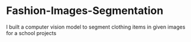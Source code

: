 # Fashion-Images-Segmentation
I built a computer vision model to segment clothing items in given images for a school projects
